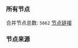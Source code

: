 ### 所有节点
合并节点总数: `5662`
[节点链接](https://github.com/rzhy1/33/raw/master/sub/sub_merge_base64.txt)

### 节点来源
